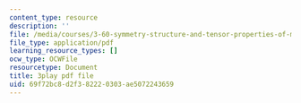 ```yaml
---
content_type: resource
description: ''
file: /media/courses/3-60-symmetry-structure-and-tensor-properties-of-materials-fall-2005/69f72bc8d2f382220303ae5072243659_pEOSGrQkn44.pdf
file_type: application/pdf
learning_resource_types: []
ocw_type: OCWFile
resourcetype: Document
title: 3play pdf file
uid: 69f72bc8-d2f3-8222-0303-ae5072243659
---
```

